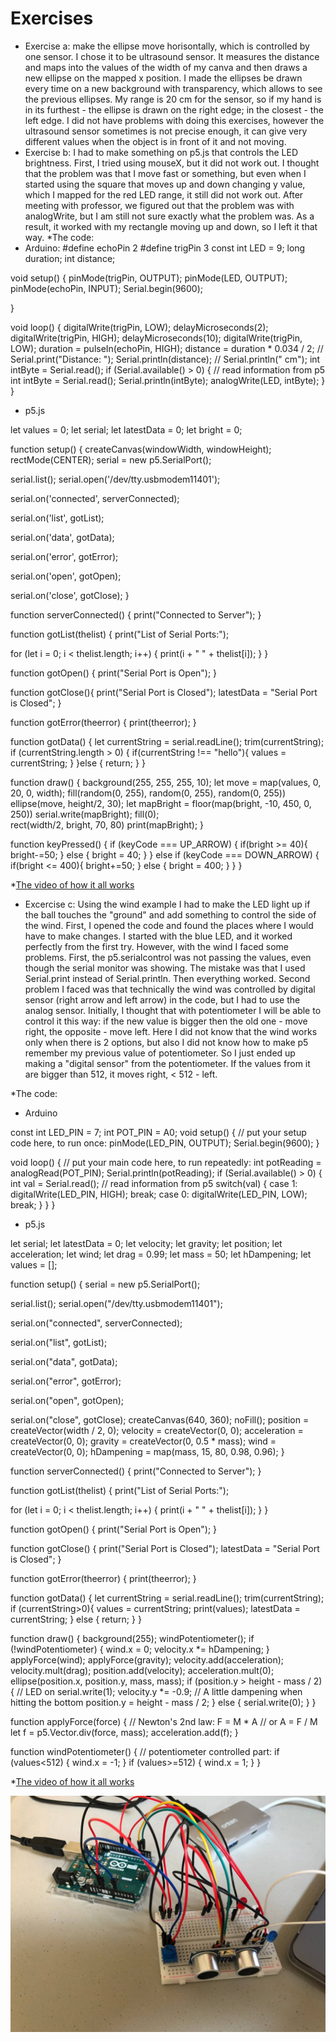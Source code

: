 # Exercises
* Exercise a: make the ellipse move horisontally, which is controlled by one sensor. I chose it to be ultrasound sensor. It measures the distance and maps into the values of the width of my canva and then draws a new ellipse on the mapped x position. I made the ellipses be drawn every time on a new background with transparency, which allows to see the previous ellipses. My range is 20 cm for the sensor, so if my hand is in its furthest - the ellipse is drawn on the right edge; in the closest - the left edge. I did not have problems with doing this exercises, however the ultrasound sensor sometimes is not precise enough, it can give very different values when the object is in front of it and not moving.
* Exercise b: I had to make something on p5.js that controls the LED brightness. First, I tried using mouseX, but it did not work out. I thought that the problem was that I move fast or something, but even when I started using the square that moves up and down changing y value, which I mapped for the red LED range, it still did not work out. After meeting with professor, we figured out that the problem was with analogWrite, but I am still not sure exactly what the problem was. As a result, it worked with my rectangle moving up and down, so I left it that way.
*The code:
* Arduino:
#define echoPin 2 
#define trigPin 3
const int LED = 9;
long duration;
int distance;

void setup() {
  pinMode(trigPin, OUTPUT); 
  pinMode(LED, OUTPUT);
  pinMode(echoPin, INPUT); 
  Serial.begin(9600); 

}

void loop() {
  digitalWrite(trigPin, LOW);
  delayMicroseconds(2);
  digitalWrite(trigPin, HIGH);
  delayMicroseconds(10);
  digitalWrite(trigPin, LOW);
  duration = pulseIn(echoPin, HIGH);
  distance = duration * 0.034 / 2; 
//  Serial.print("Distance: ");
  Serial.println(distance);
//  Serial.println(" cm");
  int intByte = Serial.read();
  if (Serial.available() > 0) {
  // read information from p5
    int intByte = Serial.read();
    Serial.println(intByte);
    analogWrite(LED, intByte);
  }
}

* p5.js

let values = 0;
let serial;
let latestData = 0;
let bright = 0;

function setup() {
 createCanvas(windowWidth, windowHeight);
  rectMode(CENTER);
 serial = new p5.SerialPort();

 serial.list();
 serial.open('/dev/tty.usbmodem11401');

 serial.on('connected', serverConnected);

 serial.on('list', gotList);

 serial.on('data', gotData);

 serial.on('error', gotError);

 serial.on('open', gotOpen);

 serial.on('close', gotClose);
}

function serverConnected() {
 print("Connected to Server");
}

function gotList(thelist) {
 print("List of Serial Ports:");

 for (let i = 0; i < thelist.length; i++) {
  print(i + " " + thelist[i]);
 }
}

function gotOpen() {
 print("Serial Port is Open");
}

function gotClose(){
 print("Serial Port is Closed");
 latestData = "Serial Port is Closed";
}

function gotError(theerror) {
 print(theerror);
}

function gotData() {
 let currentString = serial.readLine();
  trim(currentString);
  if (currentString.length > 0) {
    if(currentString !== "hello"){
      values = currentString;
    }
  }else {
    return;
  }
}


function draw() {
  background(255, 255, 255, 10);
  let move = map(values, 0, 20, 0, width);
  fill(random(0, 255), random(0, 255), random(0, 255))
  ellipse(move, height/2, 30);
  let mapBright = floor(map(bright, -10, 450, 0, 250))
  serial.write(mapBright);
  fill(0);  
  rect(width/2, bright, 70, 80)
  print(mapBright);
}


function keyPressed() {
  if (keyCode === UP_ARROW) {
    if(bright >= 40){
      bright-=50;
    } else {
      bright = 40;
    }
  } else if (keyCode === DOWN_ARROW) {
    if(bright <= 400){
      bright+=50;
    } else {
      bright = 400;
    }
  }
}

*[The video of how it all works](https://youtu.be/FjgZsPld7Jw)

* Excercise c: Using the wind example I had to make the LED light up if the ball touches the "ground" and add something to control the side of the wind. First, I opened the code and found the places where I would have to make changes. I started with the blue LED, and it worked perfectly from the first try. However, with the wind I faced some problems. First, the p5.serialcontrol was not passing the values, even though the serial monitor was showing. The mistake was that I used Serial.print instead of Serial.println. Then everything worked. Second problem I faced was that technically the wind was controlled by digital sensor (right arrow and left arrow) in the code, but I had to use the analog sensor. Initially, I thought that with potentiometer I will be able to control it this way: if the new value is bigger then the old one - move right, the opposite - move left. Here I did not know that the wind works only when there is 2 options, but also I did not know how to make p5 remember my previous value of potentiometer. So I just ended up making a "digital sensor" from the potentiometer. If the values from it are bigger than 512, it moves right, < 512 - left. 


*The code:

* Arduino

const int LED_PIN = 7;
int POT_PIN = A0;
void setup() {
  // put your setup code here, to run once:
  pinMode(LED_PIN, OUTPUT);
  Serial.begin(9600);
}

void loop() {
  // put your main code here, to run repeatedly:
  int potReading = analogRead(POT_PIN);
  Serial.println(potReading);
  if (Serial.available() > 0) {
  int val = Serial.read();
  // read information from p5
    switch(val) {
      case 1:
        digitalWrite(LED_PIN, HIGH);
        break;
      case 0:
        digitalWrite(LED_PIN, LOW);
        break;
    }
  }
}

* p5.js

let serial;
let latestData = 0;
let velocity;
let gravity;
let position;
let acceleration;
let wind;
let drag = 0.99;
let mass = 50;
let hDampening;
let values = [];

function setup() {
  serial = new p5.SerialPort();

  serial.list();
  serial.open("/dev/tty.usbmodem11401");

  serial.on("connected", serverConnected);

  serial.on("list", gotList);

  serial.on("data", gotData);

  serial.on("error", gotError);

  serial.on("open", gotOpen);

  serial.on("close", gotClose);
  createCanvas(640, 360);
  noFill();
  position = createVector(width / 2, 0);
  velocity = createVector(0, 0);
  acceleration = createVector(0, 0);
  gravity = createVector(0, 0.5 * mass);
  wind = createVector(0, 0);
  hDampening = map(mass, 15, 80, 0.98, 0.96);
}

function serverConnected() {
  print("Connected to Server");
}

function gotList(thelist) {
  print("List of Serial Ports:");

  for (let i = 0; i < thelist.length; i++) {
    print(i + " " + thelist[i]);
  }
}

function gotOpen() {
  print("Serial Port is Open");
}

function gotClose() {
  print("Serial Port is Closed");
  latestData = "Serial Port is Closed";
}

function gotError(theerror) {
  print(theerror);
}

function gotData() {
  let currentString = serial.readLine();
  trim(currentString);
  if (currentString>0){
    values = currentString;
    print(values);
    latestData = currentString;
  } else {
    return;
  } 
}

function draw() {
  background(255);
  windPotentiometer();
  if (!windPotentiometer) {
    wind.x = 0;
    velocity.x *= hDampening;
  }
  applyForce(wind);
  applyForce(gravity);
  velocity.add(acceleration);
  velocity.mult(drag);
  position.add(velocity);
  acceleration.mult(0);
  ellipse(position.x, position.y, mass, mass);
  if (position.y > height - mass / 2) {
    // LED on
    serial.write(1);
    velocity.y *= -0.9; // A little dampening when hitting the bottom
    position.y = height - mass / 2;
  } else {
    serial.write(0);
  }
}

function applyForce(force) {
  // Newton's 2nd law: F = M * A
  // or A = F / M
  let f = p5.Vector.div(force, mass);
  acceleration.add(f);
}

function windPotentiometer() {
  // potentiometer controlled part:
  if (values<512) {
    wind.x = -1;
  }
  if (values>=512) {
    wind.x = 1;
  }
}

*[The video of how it all works](https://youtu.be/KkcJX6ad9-A)

![The circuit for the excercises](https://github.com/lizadat/Intro_to_IM/blob/82434d6945a0ebb4acf2b460eba3008a94bbb17a/Week12/Arduino-p5.js_exercises.jpeg)
